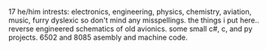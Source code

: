 17  he/him
intrests: electronics, engineering, physics, chemistry, aviation, music, furry
dyslexic so don't mind any misspellings.
the things i put here..
reverse engineered schematics of old avionics.
some small c#, c, and py projects.
6502 and 8085 asembly and machine code.
